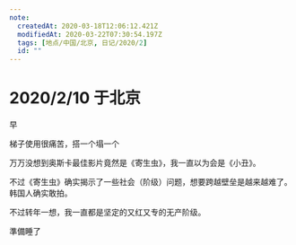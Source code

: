 ```yaml
---
note:
  createdAt: 2020-03-18T12:06:12.421Z
  modifiedAt: 2020-03-22T07:30:54.197Z
  tags: [地点/中国/北京, 日记/2020/2]
  id: ""
---
```


# 2020/2/10 于北京

<!-- @timer "date":"Mon Feb 10 2020 09:02:28 GMT+0800 (CST) -->

早

<!-- @timer "date":"Mon Feb 10 2020 13:20:00 GMT+0800 (CST)","duration":"about 4 hours -->

梯子使用很痛苦，搭一个塌一个

万万没想到奥斯卡最佳影片竟然是《寄生虫》，我一直以为会是《小丑》。

不过《寄生虫》确实揭示了一些社会（阶级）问题，想要跨越壁垒是越来越难了。韩国人确实敢拍。

不过转年一想，我一直都是坚定的又红又专的无产阶级。

<!-- @timer "date":"Mon Feb 10 2020 23:54:40 GMT+0800 (CST)","duration":"about 11 hours -->

準備睡了
